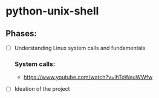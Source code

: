 # python-unix-shell

## Phases:
- [ ] Understanding Linux system calls and fundamentals<br>
  ### System calls:
  * https://www.youtube.com/watch?v=lhToWeuWWfw

- [ ] Ideation of the project
